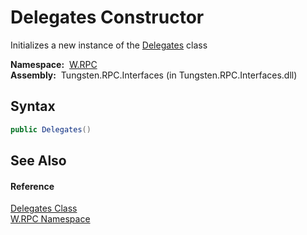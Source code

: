 Delegates Constructor
=====================
  Initializes a new instance of the [Delegates][1] class

  **Namespace:**  [W.RPC][2]  
  **Assembly:**  Tungsten.RPC.Interfaces (in Tungsten.RPC.Interfaces.dll)

Syntax
------

```csharp
public Delegates()
```


See Also
--------

#### Reference
[Delegates Class][1]  
[W.RPC Namespace][2]  

[1]: README.md
[2]: ../README.md
[3]: ../../_icons/Help.png